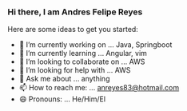 ### Hi there, I am Andres Felipe Reyes
<!--
**anferemo/anferemo** is a ✨ _special_ ✨ repository because its `README.md` (this file) appears on your GitHub profile.
-->
Here are some ideas to get you started:

- 🔭 I’m currently working on ... Java, Springboot
- 🌱 I’m currently learning ... Angular, vim
- 👯 I’m looking to collaborate on ... AWS
- 🤔 I’m looking for help with ... AWS
- 💬 Ask me about ... anything
- 📫 How to reach me: ... anreyes83@hotmail.com
- 😄 Pronouns: ... He/Him/El
<!--
- ⚡ Fun fact: ...
-->
